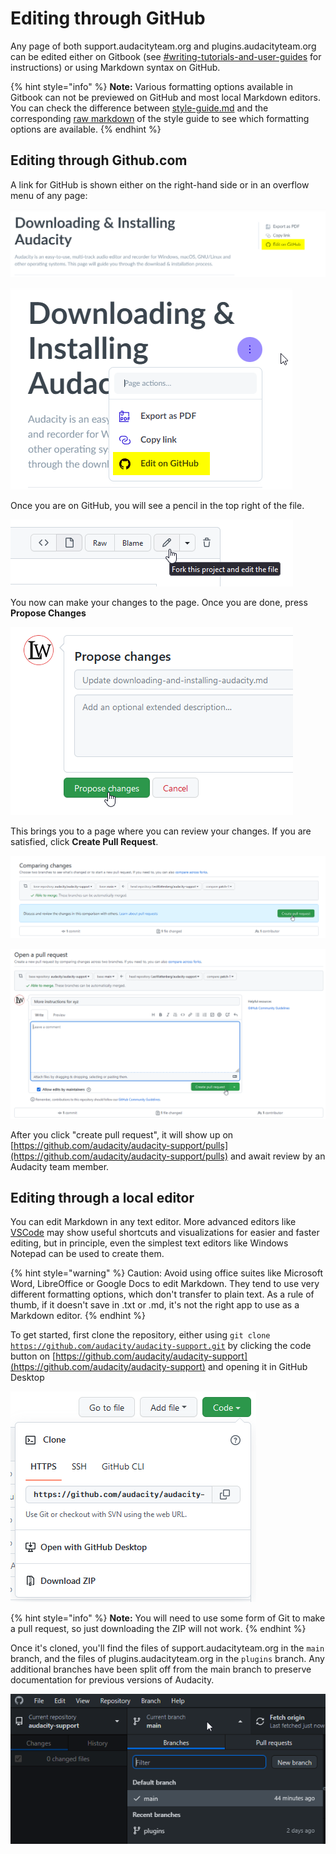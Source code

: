# Editing through GitHub

Any page of both support.audacityteam.org and plugins.audacityteam.org can be edited either on Gitbook (see [#writing-tutorials-and-user-guides](./#writing-tutorials-and-user-guides "mention") for instructions) or using Markdown syntax on GitHub.&#x20;

{% hint style="info" %}
**Note:** Various formatting options available in Gitbook can not be previewed on GitHub and most local Markdown editors. You can check the difference between [style-guide.md](style-guide.md "mention") and the corresponding [raw markdown](https://raw.githubusercontent.com/audacity/audacity-support/main/contributing/tutorials/style-guide.md) of the style guide to see which formatting options are available.&#x20;
{% endhint %}

## Editing through Github.com

A link for GitHub is shown either on the right-hand side or in an overflow menu of any page:

![](<../../../.gitbook/assets/github edit wide.png>)

![](<../../../.gitbook/assets/github edit narrow.png>)

Once you are on GitHub, you will see a pencil in the top right of the file.&#x20;

![On a technical level, this will create a "fork" of the page, found on your Github profile, with a new branch called "patch-#" in which you are editing. As long as you are within this branch, you can do whatever you want with out stepping on anyone's toes. ](<../../../.gitbook/assets/github fork pencil.png>)

You now can make your changes to the page. Once you are done, press **Propose Changes**

![On a technical level, this creates a commit in your "patch-#" branch. A branch can hold as many commits as you like, so if you want to do multiple changes, you can exit the flow after clicking "propose changes" and edit another file instead.](<../../../.gitbook/assets/github propose changes.png>)

This brings you to a page where you can review your changes. If you are satisfied, click **Create Pull Request**.

![Clicking this button creates a form...](<../../../.gitbook/assets/github pr 1.png>)

![... in which you can give an overview of your changes to the team.](<../../../.gitbook/assets/github pr 2.png>)

After you click "create pull request", it will show up on [https://github.com/audacity/audacity-support/pulls](https://github.com/audacity/audacity-support/pulls) and await review by an Audacity team member.&#x20;

## Editing through a local editor

You can edit Markdown in any text editor. More advanced editors like [VSCode](https://code.visualstudio.com/docs/languages/markdown) may show useful shortcuts and visualizations for easier and faster editing, but in principle, even the simplest text editors like Windows Notepad can be used to create them.

{% hint style="warning" %}
Caution: Avoid using office suites like Microsoft Word, LibreOffice or Google Docs to edit Markdown. They tend to use very different formatting options, which don't transfer to plain text. As a rule of thumb, if it doesn't save in .txt or .md, it's not the right app to use as a Markdown editor.
{% endhint %}

To get started, first clone the repository, either using `git clone` [`https://github.com/audacity/audacity-support.git`](https://github.com/audacity/audacity-support.git) by clicking the code button on [https://github.com/audacity/audacity-support](https://github.com/audacity/audacity-support) and opening it in GitHub Desktop

![](<../../../.gitbook/assets/github clone.png>)

{% hint style="info" %}
**Note:** You will need to use some form of Git to make a pull request, so just downloading the ZIP will not work.&#x20;
{% endhint %}

Once it's cloned, you'll find the files of support.audacityteam.org in the `main` branch, and the files of plugins.audacityteam.org in the `plugins` branch. Any additional branches have been split off from the main branch to preserve documentation for previous versions of Audacity.

![Example of switching branches in the GitHub Desktop client](<../../../.gitbook/assets/github branch switch.png>)

